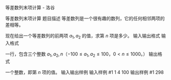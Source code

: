 



等差数列末项计算 - 洛谷














等差数列末项计算
题目描述
等差数列是一个很有趣的数列，它的任何相邻两项的差相等。

现在给出一个等差数列的前两项 $a_1,a_2$ 的值，求第 $n$ 项是多少。
输入输出格式
输入格式

一行，包含三个整数 $a_1,a_2,n$（$-100 \le a_1,a_2 \le 100$，$0<n \le 1000$。）
输出格式

一个整数，即第 $n$ 项的值。
输入输出样例
输入样例 #1
1 4 100
输出样例 #1
298






